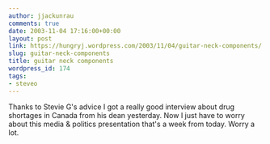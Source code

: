 ```yaml
---
author: jjackunrau
comments: true
date: 2003-11-04 17:16:00+00:00
layout: post
link: https://hungryj.wordpress.com/2003/11/04/guitar-neck-components/
slug: guitar-neck-components
title: guitar neck components
wordpress_id: 174
tags:
- steveo
---
```


Thanks to Stevie G's advice I got a really good interview about drug shortages in Canada from his dean yesterday.  Now I just have to worry about this media & politics presentation that's a week from today.  Worry a lot.
